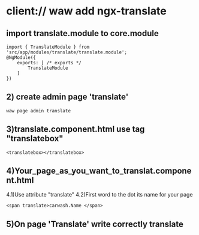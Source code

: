 # client:// waw add ngx-translate
## import translate.module to core.module
```
import { TranslateModule } from 'src/app/modules/translate/translate.module';
@NgModule({
	exports: [ /* exports */
		TranslateModule
	]
})
```
## 2) create admin page 'translate'
 ```
 waw page admin translate
 ```
## 3)translate.component.html use tag "translatebox"
 ```<translatebox></translatebox> ```
 
## 4)Your_page_as_you_want_to_translat.component.html
  4.1)Use attribute "translate"
  4.2)First word to the dot its name for your page
  ```
  <span translate>carwash.Name </span>
  ```
## 5)On page 'Translate' write correctly translate
